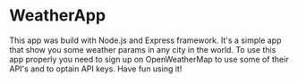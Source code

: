 # WeatherApp
This app was build with Node.js and Express framework. It's a simple app that show you some weather params in any city in the world.
To use this app properly you need to sign up on OpenWeatherMap to use some of their API's and to optain API keys.
Have fun using it!
